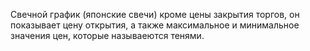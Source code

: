 Свечной график (японские свечи) кроме цены закрытия торгов, он показывает цену открытия, а также максимальное и минимальное значения цен, которые называеются тенями.